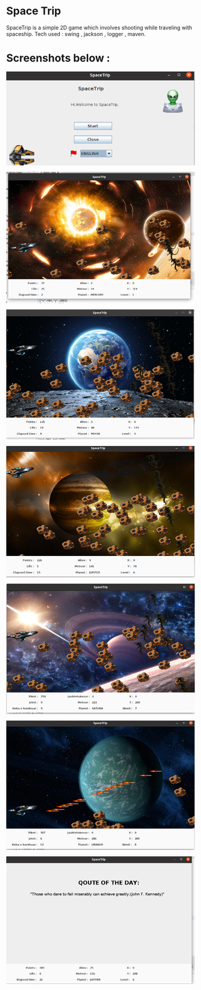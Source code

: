 # Space Trip

SpaceTrip is a simple 2D game which involves shooting while traveling with spaceship.
Tech used : swing , jackson , logger , maven.


# Screenshots below :

![](img/Screenshot_0.png)

![](img/Screenshot_1.png)

![](img/Screenshot_2.png)

![](img/Screenshot_3.png)

![](img/Screenshot_4.png)

![](img/Screenshot_5.png)

![](img/Screenshot_6.png)

